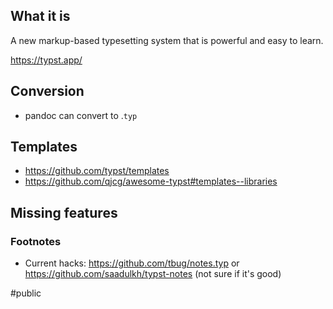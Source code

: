 ## What it is

A new markup-based typesetting system that is powerful and easy to learn.

https://typst.app/

## Conversion

- pandoc can convert to .`typ`

## Templates

- https://github.com/typst/templates
- https://github.com/qjcg/awesome-typst#templates--libraries

## Missing features

### Footnotes

- Current hacks: https://github.com/tbug/notes.typ or https://github.com/saadulkh/typst-notes  (not sure if it's good)

#public
